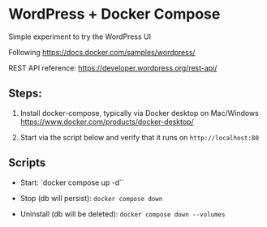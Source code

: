 # WordPress + Docker Compose 

Simple experiment to try the WordPress UI

Following https://docs.docker.com/samples/wordpress/

REST API reference: https://developer.wordpress.org/rest-api/

## Steps:

1. Install docker-compose, typically via Docker desktop on Mac/Windows https://www.docker.com/products/docker-desktop/

2. Start via the script below and verify that it  runs on `http://localhost:80`

## Scripts

- Start: `docker compose up -d``

- Stop (db will persist): `docker compose down`

- Uninstall (db will be deleted): `docker compose down --volumes`


